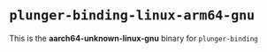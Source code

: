 # `plunger-binding-linux-arm64-gnu`

This is the **aarch64-unknown-linux-gnu** binary for `plunger-binding`
